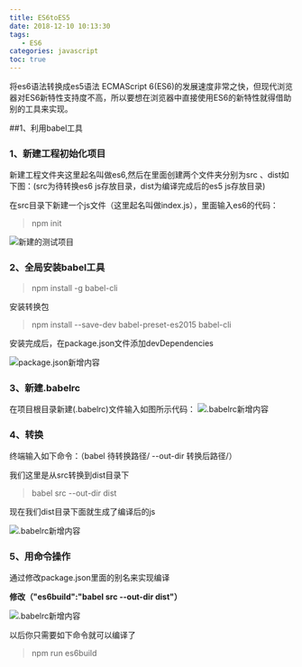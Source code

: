 ```yaml
---
title: ES6toES5
date: 2018-12-10 10:13:30
tags: 
   - ES6
categories: javascript
toc: true
---
```


将es6语法转换成es5语法
ECMAScript 6(ES6)的发展速度非常之快，但现代浏览器对ES6新特性支持度不高，所以要想在浏览器中直接使用ES6的新特性就得借助别的工具来实现。
<!-- more -->


##1、利用babel工具
###  1、新建工程初始化项目
新建工程文件夹这里起名叫做es6,然后在里面创建两个文件夹分别为src 、dist如下图：(src为待转换es6 js存放目录，dist为编译完成后的es5 js存放目录)

在src目录下新建一个js文件（这里起名叫做index.js），里面输入es6的代码：

 > npm  init   

![新建的测试项目](/images/20184/ec6toes52.png)

### 2、全局安装babel工具

> npm install -g babel-cli

安装转换包

> npm install --save-dev babel-preset-es2015 babel-cli

安装完成后，在package.json文件添加devDependencies

![package.json新增内容](/images/20184/ec6toes51.png) 


### 3、新建.babelrc
在项目根目录新建(.babelrc)文件输入如图所示代码：
![.babelrc新增内容](/images/20184/ec6toes53.png) 

### 4、转换
   终端输入如下命令：（babel  待转换路径/ --out-dir 转换后路径/）

我们这里是从src转换到dist目录下

> babel src --out-dir dist

现在我们dist目录下面就生成了编译后的js



<!-- ![测试](https://1024-1253939655.cos.ap-beijing.myqcloud.com/hexo_poem/poem.jpg)  -->
![.babelrc新增内容](/images/20184/ec6toes54.png) 

### 5、用命令操作

通过修改package.json里面的别名来实现编译  

**修改（"es6build":"babel src --out-dir dist"）**


![.babelrc新增内容](/images/20184/ec6toes55.png) 

以后你只需要如下命令就可以编译了

> npm run es6build





